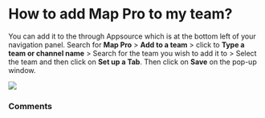 # How to add Map Pro to my team?

<p class="no-margin">You can add it to the through Appsource which is at the bottom left of your navigation panel. Search for <b>Map Pro</b> &gt; <b>Add to a team</b> &gt; click to <b>Type a team or channel name</b> &gt; Search for the team you wish to add it to &gt; Select the team and then click on <b>Set up a Tab</b>. Then click on <b>Save</b> on the pop-up window.</p>
<p class="no-margin"></p>
<div class="intercom-container"><img src="/assets/img/teams-pro/image_116.png"></div>

### Comments
<Comments />
